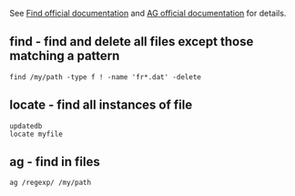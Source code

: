See [Find official documentation](http://www.gnu.org/software/findutils/manual/find.html) and [AG official documentation](https://github.com/ggreer/the_silver_searcher) for details.

find - find and delete all files except those matching a pattern
----------------------------------------------------------------

```shell
find /my/path -type f ! -name 'fr*.dat' -delete
```

locate - find all instances of file
-----------------------------------

```shell
updatedb
locate myfile
```

ag - find in files
------------------

```shell
ag /regexp/ /my/path
```

